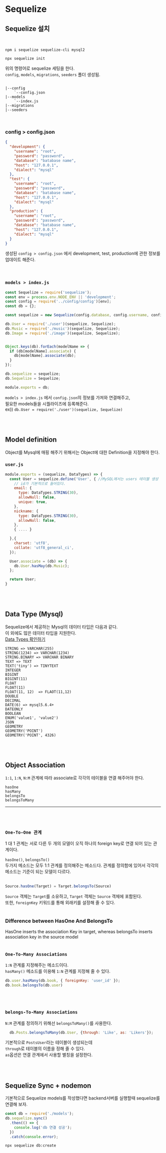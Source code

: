 # Sequelize

## Sequelize 설치
<br>

```
npm i sequelize sequelize-cli mysql2
```
```
npx sequelize init
```
위의 명령어로 sequelize 세팅을 한다. <br>
`config`, `models`, `migrations`, `seeders` 폴더 생성됨.

```

|--config
    `--config.json
|--models
    `--index.js
|--migrations
|--seeders

```
<br>

### config > config.json
```json
{
  "development": {
    "username": "root",
    "password": "password",
    "database": "batabase name",
    "host": "127.0.0.1",
    "dialect": "mysql"
  },
  "test": {
    "username": "root",
    "password": "password",
    "database": "batabase name",
    "host": "127.0.0.1",
    "dialect": "mysql"
  },
  "production": {
    "username": "root",
    "password": "password",
    "database": "batabase name",
    "host": "127.0.0.1",
    "dialect": "mysql"
  }
}
```
생성된 `config > config.json` 에서 development, test, production에 관한 정보를 업데이트 해준다.
<br><br><br>

### `models > index.js`
```js
const Sequelize = require('sequelize');
const env = process.env.NODE_ENV || 'development';
const config = require('../config/config')[env];
const db = {};

const sequelize = new Sequelize(config.database, config.username, config.password, config);

db.User = require('./user')(sequelize, Sequelize);
db.Music = require('./music')(sequelize, Sequelize);
db.Image = require('./image')(sequelize, Sequelize);


Object.keys(db).forEach(modelName => {
  if (db[modelName].associate) {
    db[modelName].associate(db);
  }
});

db.sequelize = sequelize;
db.Sequelize = Sequelize;

module.exports = db;

```
`models > index.js` 에서 `config.json`의 정보를 가져와 연결해주고, <br>
필요한 models들을 시퀄라이즈에 등록해준다. <br>
ex)) `db.User = require('./user')(sequelize, Sequelize)` 

<br><br>

## Model definition

Object를  Mysql에 매핑 해주기 위해서는 Object에 대한 Definition을 지정해야 한다.

### `user.js`
```js
module.exports = (sequelize, DataTypes) => {
  const User = sequelize.define('User', { //MySQL에서는 users 테이블 생성
    // id가 기본적으로 들어있다.
    email: {
      type: DataTypes.STRING(30),
      allowNull: false,
      unique: true,
    },
    nickname: {
      type: DataTypes.STRING(30),
      allowNull: false,
    },
    { .... }

  },{
    charset: 'utf8',
    collate: 'utf8_general_ci',
  });

  User.associate = (db) => {
    db.User.hasMay(db.Music);
  };

  return User;
}
```
<br><br>

## Data Type (Mysql)
Sequelize에서 제공하는 Mysql의 데이터 타입은 다음과 같다. <br>
이 외에도 많은 데이터 타입을 지원한다.<br>
[Data Types 확인하기](https://sequelize.org/master/manual/model-basics.html#data-types)



```
STRING => VARCHAR(255)
STRING(1234) => VARCHAR(1234)
STRING.BINARY => VARCHAR BINARY
TEXT => TEXT
TEXT('tiny') => TINYTEXT
INTEGER
BIGINT
BIGINT(11)
FLOAT
FLOAT(11)
FLOAT(11, 12)  => FLAOT(11,12)
DOUBLE
DECIMAL
DATE(6) => mysql5.6.4+
DATEONLY
BOOLEAN
ENUM('value1', 'value2')
JSON
GEOMETRY
GEOMETRY('POINT')
GEOMETRY('POINT', 4326)
```
<br><br>


## Object Association


`1:1`, `1:N`, `N:M` 관계에 따라 associate로 각각의 테이블을 연결 해주어야 한다.

`hasOne` <br>
`hasMany` <br>
`belongsTo` <br>
`belongsToMany` <br>

------
<br><br>

### `One-To-One 관계`
1 대 1 관계는 서로 다른 두 개의 모델이 오직 하나의 foreign key로 연결 되어 있는 관계이다.
<br>

`hasOne()`, `belongsTo()` 
<br>
두가지 메소드는 모두 1:1 관계를 정의해주는 메소드다.
관계를 정의함에 있어서 각각의 메소드는 기준이 되는 모델이 다르다.
<br><br>
```js
Source.hasOne(Target) = Target.belongsTo(Source) 
```
`Source` 객체는 `Target`를 소유하고, `Target` 객체는 `Source` 객체에 포함된다.
<br>
또한, `foreignKey` 키워드를 통해 외래키를 설정해 줄 수 있다.
<br><br>

### Difference between HasOne And BelongsTo
HasOne inserts the association Key in target, whereas belongsTo inserts association key in the source model
<br><br>

### `One-To-Many Associations`
`1:N` 관계를 지정해주는 메소드이다.
<br>
`hasMany()` 메소드를 이용해 `1:N` 관계를 지정해 줄 수 있다.

```js
db.user.hasMany(db.book, { foreignKey: 'user_id' });
db.book.belongsTo(db.user)
```
<br><br>

### `belongs-To-Many Associations`
`N:M` 관계를 정의하기 위해선 `belongsToMany()`를 사용한다.

```js
  db.Posts.belongsToMany(db.User, {through: 'Like', as: 'Likers'});
```
기본적으로 `PostsUser`라는 테이블이 생성되는데 
<br>
`through`로 테이블의 이름을 정해 줄 수 있다.
<br>
`as`옵션은 연결 관계에서 사용할 별칭을 설정한다.
<br>


<br><br>

## Sequelize Sync + nodemon
기본적으로 Sequelize models를 작성했다면 backend서버를 실행할때 sequelize를 연결해 보자.
```js
const db = require('./models');
db.sequelize.sync()
  .then(() => {
    console.log('db 연결 성공');
  })
  .catch(console.error);
```
```
npx sequelize db:create
```

<br>
<br>
<br>